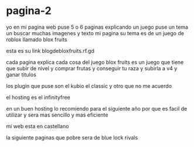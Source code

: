 # pagina-2
yo en mi pagina web puse 5 o 6 paginas explicando un juego puse un tema un buscar muchas imagenes y texto mi pagina su tema es de un juego de roblox llamado blox fruits 

esta es su link blogdebloxfruits.rf.gd

cada pagina explica cada cosa del juego blox fruits es un juego que tiene que subir de nivel y comprar frutas y conseguir tu raza y subirla a v4 y ganar titulos 

los plugin que puse son el kubio el classic y otro que no me acuerdo

el hosting es el infinityfree

en un buen hosting lo recomiendo para el siguiente año por que es facil de utilizar y sera mas sencillo y mas eficiente 

mi web esta en castellano

la siguiente paginas que pobre sera de blue lock rivals

